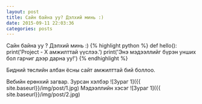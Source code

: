 ```yaml
---
layout: post
title: Сайн байна уу? Дэлхий минь :)
date: 2015-09-11 22:03:36
categories: posts
---
```

Сайн байна уу ? Дэлхий минь :)
{% highlight python %}
def hello():
  print('Project - X амжилттай үүслээ.')
  print('Энэ мэдээллийг бүрэн унших бол гарчиг дээр дарна уу!')
{% endhighlight %}

Бидний төслийн албан ёсны сайт амжилттай бий боллоо.

Вебийн ерөнхий загвар. Зурсан хэлбэр
![Зураг 1]({{ site.baseurl}}/img/post/1.jpg)
Мэдээллийн хэсэг
![Зураг 1]({{ site.baseurl}}/img/post/2.jpg)
